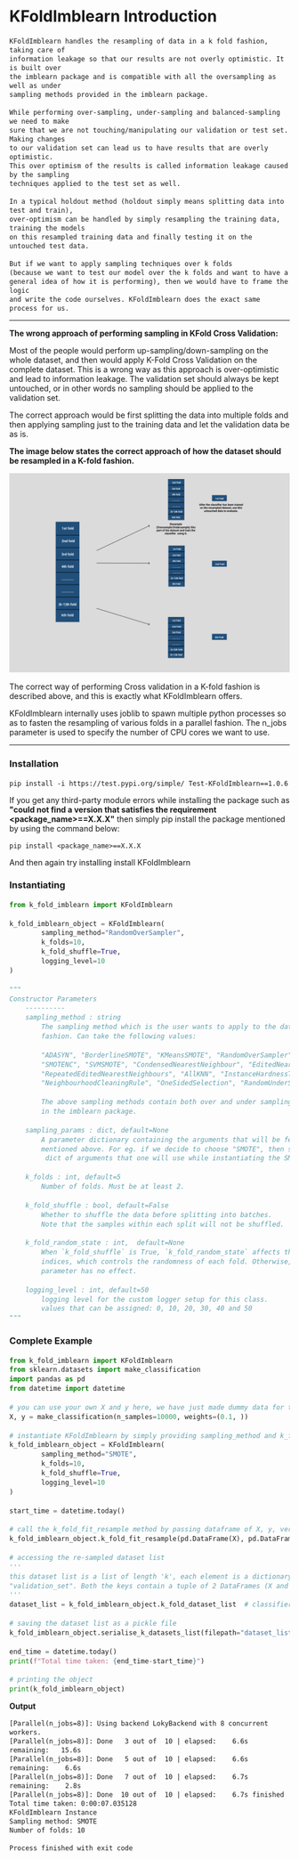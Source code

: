 # KFoldImblearn Introduction

    KFoldImblearn handles the resampling of data in a k fold fashion, taking care of
    information leakage so that our results are not overly optimistic. It is built over
    the imblearn package and is compatible with all the oversampling as well as under
    sampling methods provided in the imblearn package.

    While performing over-sampling, under-sampling and balanced-sampling we need to make
    sure that we are not touching/manipulating our validation or test set. Making changes
    to our validation set can lead us to have results that are overly optimistic.
    This over optimism of the results is called information leakage caused by the sampling
    techniques applied to the test set as well.

    In a typical holdout method (holdout simply means splitting data into test and train),
    over-optimism can be handled by simply resampling the training data, training the models
    on this resampled training data and finally testing it on the untouched test data.

    But if we want to apply sampling techniques over k folds
    (because we want to test our model over the k folds and want to have a
    general idea of how it is performing), then we would have to frame the logic
    and write the code ourselves. KFoldImblearn does the exact same process for us.
    
-----------------------------------------------

**The wrong approach of performing sampling in KFold Cross Validation:**

Most of the people would perform up-sampling/down-sampling on the whole dataset, and then would apply
K-Fold Cross Validation on the complete dataset. This is a wrong way as this approach is over-optimistic
and lead to information leakage. The validation set should always be kept untouched, or in other words no 
sampling should be applied to the validation set.

The correct approach would be first splitting the data into multiple folds and then applying sampling
just to the training data and let the validation data be as is.

**The image below states the correct approach of how the dataset should be resampled in a K-fold fashion.**

![alt text](https://github.com/anubhav562/KFoldImblearn/blob/main/docs/K_Fold_Imblearn_Banner.png?raw=True)

The correct way of performing Cross validation in a K-fold fashion is described above, and this is exactly what 
KFoldImblearn offers.

KFoldImblearn internally uses joblib to spawn multiple python processes so as to fasten the resampling of 
various folds in a parallel fashion. The n_jobs parameter is used to specify the number of CPU cores we want to use.


------------------------------------------------

### Installation
    
    pip install -i https://test.pypi.org/simple/ Test-KFoldImblearn==1.0.6
    
If you get any third-party module errors while installing the package such as 
**"could not find a version that satisfies the requirement <package_name>==X.X.X"**
then simply pip install the package mentioned by using the command below:

    pip install <package_name>==X.X.X
    
And then again try installing install KFoldImblearn

### Instantiating

```python
from k_fold_imblearn import KFoldImblearn

k_fold_imblearn_object = KFoldImblearn(
        sampling_method="RandomOverSampler",
        k_folds=10,
        k_fold_shuffle=True,
        logging_level=10
)

"""
Constructor Parameters
    ----------
    sampling_method : string
        The sampling method which is the user wants to apply to the data in a k-fold
        fashion. Can take the following values:

        "ADASYN", "BorderlineSMOTE", "KMeansSMOTE", "RandomOverSampler", "SMOTE",
        "SMOTENC", "SVMSMOTE", "CondensedNearestNeighbour", "EditedNearestNeighbours",
        "RepeatedEditedNearestNeighbours", "AllKNN", "InstanceHardnessThreshold", "NearMiss",
        "NeighbourhoodCleaningRule", "OneSidedSelection", "RandomUnderSampler", "TomekLinks"

        The above sampling methods contain both over and under sampling techniques contained
        in the imblearn package.

    sampling_params : dict, default=None
        A parameter dictionary containing the arguments that will be fed to the sampling_method
        mentioned above. For eg. if we decide to choose "SMOTE", then sampling_params will be a
         dict of arguments that one will use while instantiating the SMOTE class

    k_folds : int, default=5
        Number of folds. Must be at least 2.

    k_fold_shuffle : bool, default=False
        Whether to shuffle the data before splitting into batches.
        Note that the samples within each split will not be shuffled.

    k_fold_random_state : int,  default=None
        When `k_fold_shuffle` is True, `k_fold_random_state` affects the ordering of the
        indices, which controls the randomness of each fold. Otherwise, this
        parameter has no effect.

    logging_level : int, default=50
        logging level for the custom logger setup for this class.
        values that can be assigned: 0, 10, 20, 30, 40 and 50
"""
```


### Complete Example
    
```python
from k_fold_imblearn import KFoldImblearn
from sklearn.datasets import make_classification
import pandas as pd
from datetime import datetime

# you can use your own X and y here, we have just made dummy data for the sake of example.
X, y = make_classification(n_samples=10000, weights=(0.1, ))

# instantiate KFoldImblearn by simply providing sampling_method and k_folds
k_fold_imblearn_object = KFoldImblearn(
        sampling_method="SMOTE",
        k_folds=10,
        k_fold_shuffle=True,
        logging_level=10
)

start_time = datetime.today()

# call the k_fold_fit_resample method by passing dataframe of X, y, verbose and n_jobs
k_fold_imblearn_object.k_fold_fit_resample(pd.DataFrame(X), pd.DataFrame(y), verbose=10, n_jobs=8)

# accessing the re-sampled dataset list
'''
this dataset list is a list of length 'k', each element is a dictionary having 2 keys: "resampled_train_set" and 
"validation_set". Both the keys contain a tuple of 2 DataFrames (X and y)
'''
dataset_list = k_fold_imblearn_object.k_fold_dataset_list  # classifier are applied to this list of datasets.

# saving the dataset list as a pickle file
k_fold_imblearn_object.serialise_k_datasets_list(filepath="dataset_list.pkl")

end_time = datetime.today()
print(f"Total time taken: {end_time-start_time}")

# printing the object
print(k_fold_imblearn_object)
```

**Output**
```
[Parallel(n_jobs=8)]: Using backend LokyBackend with 8 concurrent workers.
[Parallel(n_jobs=8)]: Done   3 out of  10 | elapsed:    6.6s remaining:   15.6s
[Parallel(n_jobs=8)]: Done   5 out of  10 | elapsed:    6.6s remaining:    6.6s
[Parallel(n_jobs=8)]: Done   7 out of  10 | elapsed:    6.7s remaining:    2.8s
[Parallel(n_jobs=8)]: Done  10 out of  10 | elapsed:    6.7s finished
Total time taken: 0:00:07.035128
KFoldImblearn Instance 
Sampling method: SMOTE
Number of folds: 10

Process finished with exit code 
```
